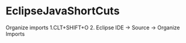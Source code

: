 # EclipseJavaShortCuts

Organize imports
1.CLT+SHIFT+O
2. Eclipse IDE -> Source -> Organize Imports


